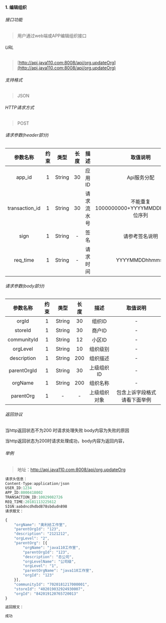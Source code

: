 

**1\. 编辑组织**
###### 接口功能
> 用户通过web端或APP编辑组织接口

###### URL
> [http://api.java110.com:8008/api/org.updateOrg](http://api.java110.com:8008/api/org.updateOrg)

###### 支持格式
> JSON

###### HTTP请求方式
> POST

###### 请求参数(header部分)
|参数名称|约束|类型|长度|描述|取值说明|
| :-: | :-: | :-: | :-: | :-: | :-:|
|app_id|1|String|30|应用ID|Api服务分配                      |
|transaction_id|1|String|30|请求流水号|不能重复 1000000000+YYYYMMDDhhmmss+6位序列 |
|sign|1|String|-|签名|请参考签名说明|
|req_time|1|String|-|请求时间|YYYYMMDDhhmmss|

###### 请求参数(body部分)
|参数名称|约束|类型|长度|描述|取值说明|
| :-: | :-: | :-: | :-: | :-: | :-: |
|orgId|1|String|30|组织ID|-|
|storeId|1|String|30|商户ID|-|
|communityId|1|String|12|小区ID|-|
|orgLevel|1|String|10|组织级别|-|
|description|1|String|200|组织描述|-|
|parentOrgId|1|String|30|上级组织ID|-|
|orgName|1|String|200|组织名称|-|
|parentOrg|1|-|-|上级组织对象|包含上诉字段格式请看下面举例|


###### 返回协议

当http返回状态不为200 时请求处理失败 body内容为失败的原因

当http返回状态为200时请求处理成功，body内容为返回内容，



###### 举例
> 地址：[http://api.java110.com:8008/api/org.updateOrg ](http://api.java110.com:8008/api/org.updateOrg )

``` javascript
请求头信息：
Content-Type:application/json
USER_ID:1234
APP_ID:8000418002
TRANSACTION_ID:10029082726
REQ_TIME:20181113225612
SIGN:aabdncdhdbd878sbdudn898
请求报文：

{
	"orgName": "奥利给工作室",
	"parentOrgId": "123",
	"description": "2121212",
	"orgLevel": "2",
	"parentOrg": [{
		"orgName": "java110工作室",
		"parentOrgId": "123",
		"description": "总公司",
		"orgLevelName": "公司级",
		"orgLevel": "1",
		"parentOrgName": "java110工作室",
		"orgId": "123"
	}],
	"communityId": "7020181217000001",
	"storeId": "402019032924930007",
	"orgId": "842019120765720013"
}

返回报文：

成功

```
